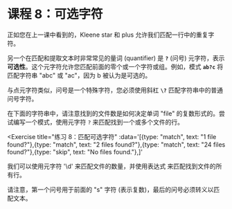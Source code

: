 # 课程 8：可选字符

正如您在上一课中看到的，Kleene star 和 plus 允许我们匹配一行中的重复字符。

另一个在匹配和提取文本时非常常见的量词 (quantifier) 是 **`?`** (问号) 元字符，表示**可选性**。这个元字符允许您匹配前面的零个或一个字符或组。例如，模式 **`ab?c`** 将匹配字符串 "abc" 或 "ac"，因为 b 被认为是可选的。

与点元字符类似，问号是一个特殊字符，您必须使用斜杠 **`\?`** 匹配字符串中的普通问号字符。

在下面的字符串中，请注意找到的文件数是如何决定单词 "file" 的复数形式的。尝试编写一个模式，使用元字符 `?` 来匹配找到一个或多个文件的行。

<Exercise
  title="练习 8：匹配可选字符"
  :data='[{type: "match", text: "1 file found?"},{type: "match", text: "2 files found?"},{type: "match", text: "24 files found?"},{type: "skip", text: "No files found."},]'
>
我们可以使用元字符 '\d' 来匹配文件的数量，并使用表达式 <SolutionLink text="\d+ files? found\?" /> 来匹配找到文件的所有行。

请注意，第一个问号用于前面的 "s" 字符 (表示复数)，最后的问号必须转义以匹配文本。

</Exercise>